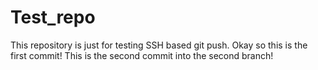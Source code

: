 # Test_repo
This repository is just for testing SSH based git push. 
Okay so this is the first commit!
This is the second commit into the second branch!
